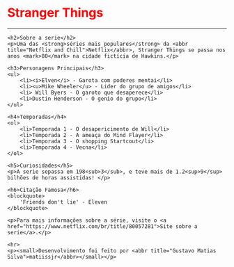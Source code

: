 <!DOCTYPE html>
<html lang="pt-br">
<head>
    <meta charset="UTF-8">
    <meta name="viewport" content="width=device-width, initial-scale=1.0">
    <title>Primeiro Desafio Dio!!</title>
</head>
<body>
    <h1><font color="red">Stranger Things</font></h1>
    <hr>

    <h2>Sobre a serie</h2>
    <p>Uma das <strong>séries mais populares</strong> da <abbr title="Netflix and Chill">Netflix</abbr>, Stranger Things se passa nos anos <mark>80</mark> na cidade fictícia de Hawkins.</p>

    <h3>Personagens Principais</h3>
    <ul>
        <li><i>Elven</i> - Garota com poderes mentai</li>
        <li><u>Mike Wheeler</u> - Lider do grupo de amigos</li>
        <li> Will Byers - O garoto que desaperece</li>
        <li>Dustin Henderson - O genio do grupo</li>
    </ul>

    <h4>Temporadas</h4>
    <ol>
        <li>Temporada 1 - O desapericimento de Will</li>
        <li>Temporada 2 - A ameaça do Mind Flayer</li>
        <li>Temporada 3 - O shopping Startcout</li>
        <li>Temporada 4 - Vecna</li>
    </ol>

    <h5>Curiosidades</h5>
    <p>A serie sepassa em 198<sub>3</sub>, e teve mais de 1.2<sup>9</sup> bilhões de horas assistidas! </p>

    <h6>Citação Famosa</h6>
    <blockquote>
        'Friends don't lie' - Eleven
    </blockquote>

    <p>Para mais informações sobre a série, visite o <a href="https://www.netflix.com/br/title/80057281">Site sobre a serie</a>.</p>

    <hr>
    <p><small>Desenvolvimento foi feito por <abbr title="Gustavo Matias Silva">matiissjr</abbr></small></p>

</body>
</html>
